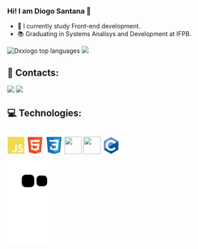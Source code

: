 ### Hi! I am Diogo Santana 👋
<ul>
<li>🌱 I currently study Front-end development.
<li>📚  Graduating in Systems Analisys and Development at IFPB.
</ul>

<div> 
   <img src="https://github-readme-stats.vercel.app/api/top-langs/?username=dxxiogo&layout=compact&show_icons=true&theme=radical" alt="Dxxiogo top languages" width="320"/>
   <img src="https://github-readme-stats.vercel.app/api?username=dxxiogo&theme=radical" width="400" heigth="150"/>
</div>


## 📱 Contacts:
<div>
   <a href=" mailto: https://mail.google.com/mail/u/0/" target="_blank"><img src=https://img.shields.io/badge/Gmail-D14836?style=for-the-badge&logo=gmail&logoColor=white></a>  
  <a href="https://www.linkedin.com/in/diogo-santana-freitas-78852321b" target="_blank"><img src=https://img.shields.io/badge/LinkedIn-0077B5?style=for-the-badge&logo=linkedin&logoColor=white>
  </a> 
</div> 
   
  ## 💻 Technologies: 
  
  <div style="display: inline_block"><br>
  <img align="center" alt="Js" height="40" width="40" src="https://raw.githubusercontent.com/devicons/devicon/master/icons/javascript/javascript-plain.svg">
  <img align="center" alt="HTML" height="40" width="40" src="https://raw.githubusercontent.com/devicons/devicon/master/icons/html5/html5-original.svg">
  <img align="center" alt="CSS" height="40" width="40" src="https://raw.githubusercontent.com/devicons/devicon/master/icons/css3/css3-original.svg">
  <img align="center" height="40" width="40" src="https://icongr.am/devicon/sass-original.svg?size=128&color=currentColor" />
  <img align="center" height="40" width="40" src="https://icongr.am/devicon/git-original.svg?size=128&color=ffffff"/>
  <img align="center" height="40" width="40" alt="c-icon" src="https://raw.githubusercontent.com/devicons/devicon/master/icons/c/c-original.svg"> 
</div>

  ![Snake animation](https://github.com/dxxiogo/dxxiogo/blob/output/github-contribution-grid-snake.svg)
